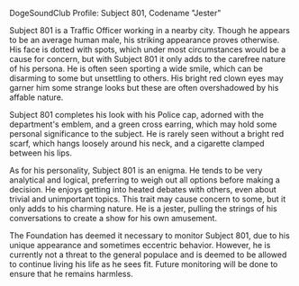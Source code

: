 DogeSoundClub Profile: Subject 801, Codename "Jester"

Subject 801 is a Traffic Officer working in a nearby city. Though he appears to be an average human male, his striking appearance proves otherwise. His face is dotted with spots, which under most circumstances would be a cause for concern, but with Subject 801 it only adds to the carefree nature of his persona. He is often seen sporting a wide smile, which can be disarming to some but unsettling to others. His bright red clown eyes may garner him some strange looks but these are often overshadowed by his affable nature.

Subject 801 completes his look with his Police cap, adorned with the department's emblem, and a green cross earring, which may hold some personal significance to the subject. He is rarely seen without a bright red scarf, which hangs loosely around his neck, and a cigarette clamped between his lips. 

As for his personality, Subject 801 is an enigma. He tends to be very analytical and logical, preferring to weigh out all options before making a decision. He enjoys getting into heated debates with others, even about trivial and unimportant topics. This trait may cause concern to some, but it only adds to his charming nature. He is a jester, pulling the strings of his conversations to create a show for his own amusement. 

The Foundation has deemed it necessary to monitor Subject 801, due to his unique appearance and sometimes eccentric behavior. However, he is currently not a threat to the general populace and is deemed to be allowed to continue living his life as he sees fit. Future monitoring will be done to ensure that he remains harmless.